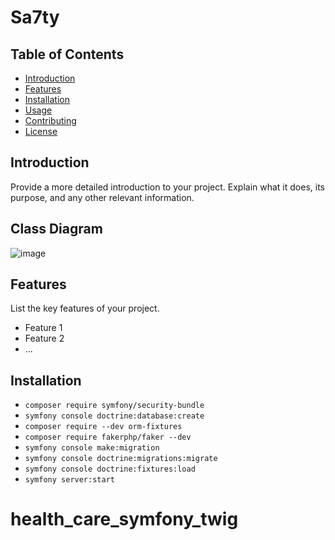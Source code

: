 # Sa7ty


## Table of Contents

- [Introduction](#introduction)
- [Features](#features)
- [Installation](#installation)
- [Usage](#usage)
- [Contributing](#contributing)
- [License](#license)

## Introduction

Provide a more detailed introduction to your project. Explain what it does, its purpose, and any other relevant information.

## Class Diagram
![image](https://github.com/Mk-1000/sa7ty/assets/86926622/d747937c-d3ba-47b4-b2f3-28a972ff9853)

## Features

List the key features of your project.

- Feature 1
- Feature 2
- ...

## Installation

- `composer require symfony/security-bundle`
- `symfony console doctrine:database:create`
- `composer require --dev orm-fixtures`
- `composer require fakerphp/faker --dev`
- `symfony console make:migration`
- `symfony console doctrine:migrations:migrate`
- `symfony console doctrine:fixtures:load`
- `symfony server:start`
# health_care_symfony_twig
